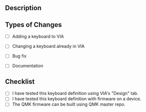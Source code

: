 <!--- Provide a general summary of your changes in the title above. -->

<!--- This template is entirely optional and can be removed, but is here to help both you and us. -->
<!--- Anything on lines wrapped in comments like these will not show up in the final text. -->

## Description

<!--- Describe your changes in detail here. -->

## Types of Changes

<!--- Put an `x` in all the boxes that apply. -->
- [ ] Adding a keyboard to VIA
- [ ] Changing a keyboard already in VIA
- [ ] Bug fix
- [ ] Documentation


## Checklist

<!--- Put an `x` in all the boxes that apply. -->
- [ ] I have tested this keyboard definition using VIA's "Design" tab.
- [ ] I have tested this keyboard definition with firmware on a device.
- [ ] The QMK firmware can be built using QMK master repo.
